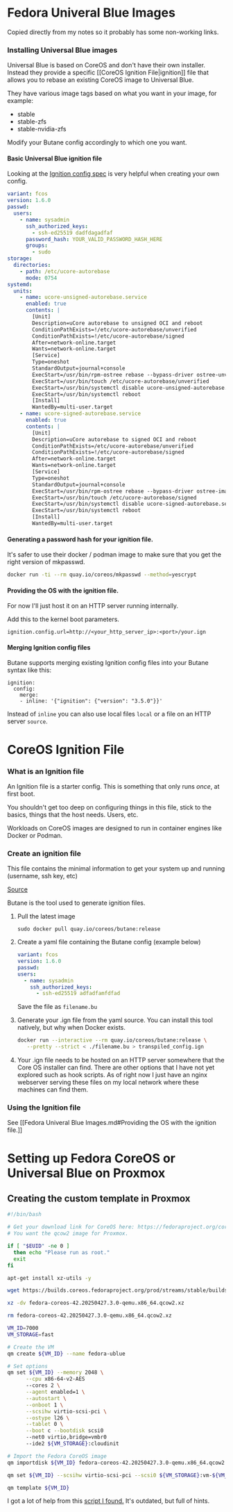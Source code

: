 # Fedora Univeral Blue Images

Copied directly from my notes so it probably has some non-working links.

### Installing Universal Blue images

Universal Blue is based on CoreOS and don't have their own installer.
Instead they provide a specific \[\[CoreOS Ignition File\|ignition\]\]
file that allows you to rebase an existing CoreOS image to Universal
Blue.

They have various image tags based on what you want in your image, for
example:

- stable
- stable-zfs
- stable-nvidia-zfs

Modify your Butane config accordingly to which one you want.

#### Basic Universal Blue ignition file

Looking at the [Ignition config spec](https://coreos.github.io/butane/specs/) is very helpful when creating your own config.

```yaml
variant: fcos
version: 1.6.0
passwd:
  users:
    - name: sysadmin
      ssh_authorized_keys:
        - ssh-ed25519 dadfdagadfaf
      password_hash: YOUR_VALID_PASSWORD_HASH_HERE
      groups:
        - sudo
storage:
  directories:
    - path: /etc/ucore-autorebase
      mode: 0754
systemd:
  units:
    - name: ucore-unsigned-autorebase.service
      enabled: true
      contents: |
        [Unit]
        Description=uCore autorebase to unsigned OCI and reboot
        ConditionPathExists=!/etc/ucore-autorebase/unverified
        ConditionPathExists=!/etc/ucore-autorebase/signed
        After=network-online.target
        Wants=network-online.target
        [Service]
        Type=oneshot
        StandardOutput=journal+console
        ExecStart=/usr/bin/rpm-ostree rebase --bypass-driver ostree-unverified-registry:ghcr.io/ublue-os/ucore:stable
        ExecStart=/usr/bin/touch /etc/ucore-autorebase/unverified
        ExecStart=/usr/bin/systemctl disable ucore-unsigned-autorebase.service
        ExecStart=/usr/bin/systemctl reboot
        [Install]
        WantedBy=multi-user.target
    - name: ucore-signed-autorebase.service
      enabled: true
      contents: |
        [Unit]
        Description=uCore autorebase to signed OCI and reboot
        ConditionPathExists=/etc/ucore-autorebase/unverified
        ConditionPathExists=!/etc/ucore-autorebase/signed
        After=network-online.target
        Wants=network-online.target
        [Service]
        Type=oneshot
        StandardOutput=journal+console
        ExecStart=/usr/bin/rpm-ostree rebase --bypass-driver ostree-image-signed:docker://ghcr.io/ublue-os/ucore:stable
        ExecStart=/usr/bin/touch /etc/ucore-autorebase/signed
        ExecStart=/usr/bin/systemctl disable ucore-signed-autorebase.service
        ExecStart=/usr/bin/systemctl reboot
        [Install]
        WantedBy=multi-user.target
```

#### Generating a password hash for your ignition file.

It's safer to use their docker / podman image to make sure that you get
the right version of mkpasswd.

```bash
docker run -ti --rm quay.io/coreos/mkpasswd --method=yescrypt
```

#### Providing the OS with the ignition file.

For now I'll just host it on an HTTP server running internally.

Add this to the kernel boot parameters.

```#
ignition.config.url=http://<your_http_server_ip>:<port>/your.ign
```

#### Merging Ignition config files

Butane supports merging existing Ignition config files into your Butane
syntax like this:

    ignition:
      config:
        merge:
        - inline: '{"ignition": {"version": "3.5.0"}}'

Instead of `inline` you can also use local files `local` or a file on an
HTTP server `source`.

# CoreOS Ignition File

### What is an Ignition file

An Ignition file is a starter config. This is something that only runs
_once_, at first boot.

You shouldn't get too deep on configuring things in this file, stick to
the basics, things that the host needs. Users, etc.

Workloads on CoreOS images are designed to run in container engines like
Docker or Podman.

### Create an ignition file

This file contains the minimal information to get your system up and
running (username, ssh key, etc)

[Source](https://docs.fedoraproject.org/en-US/fedora-coreos/producing-ign/)

Butane is the tool used to generate ignition files.

1.  Pull the latest image

    `sudo docker pull quay.io/coreos/butane:release`

2.  Create a yaml file containing the Butane config (example below)

    ```yaml
    variant: fcos
    version: 1.6.0
    passwd:
    users:
      - name: sysadmin
        ssh_authorized_keys:
          - ssh-ed25519 adfadfamfdfad
    ```

    Save the file as `filename.bu`

3.  Generate your .ign file from the yaml source. You can install this
    tool natively, but why when Docker exists.

    ```bash
    docker run --interactive --rm quay.io/coreos/butane:release \
       --pretty --strict < ./filename.bu > transpiled_config.ign
    ```

4.  Your .ign file needs to be hosted on an HTTP server somewhere that
    the Core OS installer can find. There are other options that I have
    not yet explored such as hook scripts. As of right now I just have
    an nginx webserver serving these files on my local network where
    these machines can find them.

### Using the Ignition file

See \[\[Fedora Univeral Blue Images.md#Providing the OS with the
ignition file.\]\]

# Setting up Fedora CoreOS or Universal Blue on Proxmox

## Creating the custom template in Proxmox

```bash
#!/bin/bash

# Get your download link for CoreOS here: https://fedoraproject.org/coreos/download?stream=stable.
# You want the qcow2 image for Proxmox.

if [ "$EUID" -ne 0 ]
  then echo "Please run as root."
  exit
fi

apt-get install xz-utils -y

wget https://builds.coreos.fedoraproject.org/prod/streams/stable/builds/42.20250427.3.0/x86_64/fedora-coreos-42.20250427.3.0-qemu.x86_64.qcow2.xz

xz -dv fedora-coreos-42.20250427.3.0-qemu.x86_64.qcow2.xz

rm fedora-coreos-42.20250427.3.0-qemu.x86_64.qcow2.xz

VM_ID=7000
VM_STORAGE=fast

# Create the VM
qm create ${VM_ID} --name fedora-ublue

# Set options
qm set ${VM_ID} --memory 2048 \
      --cpu x86-64-v2-AES
      --cores 2 \
      --agent enabled=1 \
      --autostart \
      --onboot 1 \
      --scsihw virtio-scsi-pci \
      --ostype l26 \
      --tablet 0 \
      --boot c --bootdisk scsi0
      --net0 virtio,bridge=vmbr0
      --ide2 ${VM_STORAGE}:cloudinit

# Import the Fedora CoreOS image
qm importdisk ${VM_ID} fedora-coreos-42.20250427.3.0-qemu.x86_64.qcow2 fast

qm set ${VM_ID} --scsihw virtio-scsi-pci --scsi0 ${VM_STORAGE}:vm-${VM_ID}-disk-0,discard=on

qm template ${VM_ID}
```

I got a lot of help from this [script I found.](https://github.com/FracKenA/fedora-coreos-proxmox/blob/master/vmsetup.sh) It's outdated, but full of hints.
